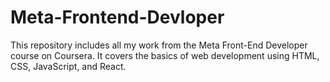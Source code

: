 # Meta-Frontend-Devloper
This repository includes all my work from the Meta Front-End Developer course on Coursera. It covers the basics of web development using HTML, CSS, JavaScript, and React.
